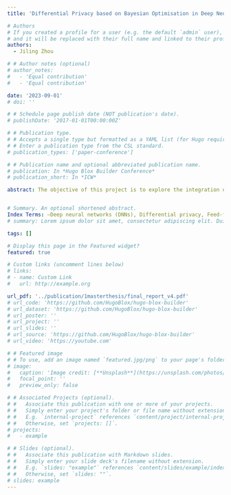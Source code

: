 ```yaml
---
title: 'Differential Privacy based on Bayesian Optimisation in Deep Neural Networks'

# Authors
# If you created a profile for a user (e.g. the default `admin` user), write the username (folder name) here
# and it will be replaced with their full name and linked to their profile.
authors:
  - Jiling Zhou

# # Author notes (optional)
# author_notes:
#   - 'Equal contribution'
#   - 'Equal contribution'

date: '2023-09-01'
# doi: ''

# # Schedule page publish date (NOT publication's date).
# publishDate: '2017-01-01T00:00:00Z'

# # Publication type.
# # Accepts a single type but formatted as a YAML list (for Hugo requirements).
# # Enter a publication type from the CSL standard.
# publication_types: ['paper-conference']

# # Publication name and optional abbreviated publication name.
# publication: In *Hugo Blox Builder Conference*
# publication_short: In *ICW*

abstract: The objective of this project is to explore the integration of local differential privacy into deep neural networks (DNNs) through the utilisation of Bayesian optimisation. The pur- pose of this research is to achieve a trade-off between preserving privacy and maintaining the effectiveness of the model, with a specific focus on medical applications. By implementing a three- hidden-layer feed-forward neural network (FFNN) encompassing three levels (Normal, Prediabetes, and Diabetes), we have suc- cessfully classified a dataset related to diabetes for the intent of diagnosis. The Laplace mechanism is applied in conjunction with local differential privacy to enhance the privacy assurance of FFNN. This method provides an efficient way of safeguarding the privacy of data samples, while simultaneously attaining optimal model accuracy. Furthermore, we illustrate the benefits of using the Laplace mechanism in preserving privacy compared to the Gaussian mechanism. In addition, we confirm that the integration of differential privacy in DNNs is capable of producing precise predictions while upholding privacy. Additionally, the experiment demonstrates the efficacy of Bayesian optimisation in the context of multi-objective optimisation within privacy scenarios, while also identifying the most optimal hyper-parameter configurations. This approach provides evidence that the utilisation of Bayesian optimisation leads to enhanced accuracy in the FFNN model, as well as in the Laplace and Gaussian mechanisms (privacy). We put forward an argument regarding the limited influence of Bayes’s theorem on the K-anonymity mechanism. This work offers a comprehensive framework for enhancing the efficiency and structure of DNNs in order to classify medical data while ensuring enhanced privacy guarantees.


# Summary. An optional shortened abstract.
Index Terms: —Deep neural networks (DNNs), Differential privacy, Feed-forward neural network, Laplace mechanism, Bayesian optimisation
# summary: Lorem ipsum dolor sit amet, consectetur adipiscing elit. Duis posuere tellus ac convallis placerat. Proin tincidunt magna sed ex sollicitudin condimentum.

tags: []

# Display this page in the Featured widget?
featured: true

# Custom links (uncomment lines below)
# links:
# - name: Custom Link
#   url: http://example.org

url_pdf: '../publication/1masterthesis/final_report_v4.pdf'
# url_code: 'https://github.com/HugoBlox/hugo-blox-builder'
# url_dataset: 'https://github.com/HugoBlox/hugo-blox-builder'
# url_poster: ''
# url_project: ''
# url_slides: ''
# url_source: 'https://github.com/HugoBlox/hugo-blox-builder'
# url_video: 'https://youtube.com'

# # Featured image
# # To use, add an image named `featured.jpg/png` to your page's folder.
# image:
#   caption: 'Image credit: [**Unsplash**](https://unsplash.com/photos/pLCdAaMFLTE)'
#   focal_point: ''
#   preview_only: false

# # Associated Projects (optional).
# #   Associate this publication with one or more of your projects.
# #   Simply enter your project's folder or file name without extension.
# #   E.g. `internal-project` references `content/project/internal-project/index.md`.
# #   Otherwise, set `projects: []`.
# projects:
#   - example

# # Slides (optional).
# #   Associate this publication with Markdown slides.
# #   Simply enter your slide deck's filename without extension.
# #   E.g. `slides: "example"` references `content/slides/example/index.md`.
# #   Otherwise, set `slides: ""`.
# slides: example
---
```


<!-- {{% callout note %}}
Click the _Cite_ button above to demo the feature to enable visitors to import publication metadata into their reference management software.
{{% /callout %}} -->

<!-- {{% callout note %}}
Create your slides in Markdown - click the _Slides_ button to check out the example.
{{% /callout %}} -->

<!-- Add the publication's **full text** or **supplementary notes** here. You can use rich formatting such as including [code, math, and images](https://docs.hugoblox.com/content/writing-markdown-latex/). -->
